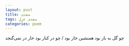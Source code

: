 ```yaml
---
layout: post
title: سعدی
tags: سعدی غزل
categories: poem
---
```


چو گل به بار بود همنشین خار بود / چو در کنار بود خار در نمی‌گنجد
